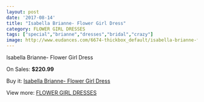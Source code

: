 ```yaml
---
layout: post
date: '2017-08-14'
title: "Isabella Brianne- Flower Girl Dress"
category: FLOWER GIRL DRESSES
tags: ["special","brianne","dresses","bridal","crazy"]
image: http://www.eudances.com/6674-thickbox_default/isabella-brianne-flower-girl-dress.jpg
---
```

Isabella Brianne- Flower Girl Dress

On Sales: **$220.99**
<a href="https://www.eudances.com/en/flower-girl-dresses/2467-isabella-brianne-flower-girl-dress.html"><amp-img layout="responsive" width="600" height="600" src="//www.eudances.com/6674-thickbox_default/isabella-brianne-flower-girl-dress.jpg" alt="Isabella Brianne- Flower Girl Dress 0" /></a>
<a href="https://www.eudances.com/en/flower-girl-dresses/2467-isabella-brianne-flower-girl-dress.html"><amp-img layout="responsive" width="600" height="600" src="//www.eudances.com/6679-thickbox_default/isabella-brianne-flower-girl-dress.jpg" alt="Isabella Brianne- Flower Girl Dress 1" /></a>
<a href="https://www.eudances.com/en/flower-girl-dresses/2467-isabella-brianne-flower-girl-dress.html"><amp-img layout="responsive" width="600" height="600" src="//www.eudances.com/6678-thickbox_default/isabella-brianne-flower-girl-dress.jpg" alt="Isabella Brianne- Flower Girl Dress 2" /></a>
<a href="https://www.eudances.com/en/flower-girl-dresses/2467-isabella-brianne-flower-girl-dress.html"><amp-img layout="responsive" width="600" height="600" src="//www.eudances.com/6677-thickbox_default/isabella-brianne-flower-girl-dress.jpg" alt="Isabella Brianne- Flower Girl Dress 3" /></a>
<a href="https://www.eudances.com/en/flower-girl-dresses/2467-isabella-brianne-flower-girl-dress.html"><amp-img layout="responsive" width="600" height="600" src="//www.eudances.com/6676-thickbox_default/isabella-brianne-flower-girl-dress.jpg" alt="Isabella Brianne- Flower Girl Dress 4" /></a>
<a href="https://www.eudances.com/en/flower-girl-dresses/2467-isabella-brianne-flower-girl-dress.html"><amp-img layout="responsive" width="600" height="600" src="//www.eudances.com/6675-thickbox_default/isabella-brianne-flower-girl-dress.jpg" alt="Isabella Brianne- Flower Girl Dress 5" /></a>

Buy it: [Isabella Brianne- Flower Girl Dress](https://www.eudances.com/en/flower-girl-dresses/2467-isabella-brianne-flower-girl-dress.html "Isabella Brianne- Flower Girl Dress")

View more: [FLOWER GIRL DRESSES](https://www.eudances.com/en/30-flower-girl-dresses "FLOWER GIRL DRESSES")
